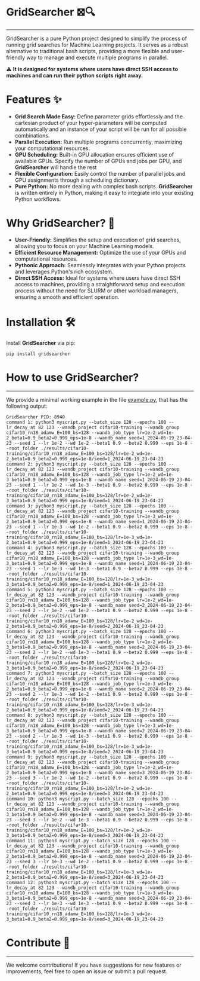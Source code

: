 # GridSearcher 𖣯🔍

---

GridSearcher is a pure Python project designed to simplify the process of running grid searches for Machine Learning 
projects. It serves as a robust alternative to traditional bash scripts, providing a more flexible and user-friendly 
way to manage and execute multiple programs in parallel. 

⚠️ **It is designed for systems where users have direct SSH access 
to machines and can run their python scripts right away.**

# Features ✨󠁇󠁇󠁇
- **Grid Search Made Easy:** Define parameter grids effortlessly and the cartesian product of your hyper-parameters 
will be computed automatically and an instance of your script will be run for all possible combinations.
- **Parallel Execution:** Run multiple programs concurrently, maximizing your computational resources.
- **GPU Scheduling:** Built-in GPU allocation ensures efficient use of available GPUs. Specify the number of GPUs and 
jobs per GPU, and **GridSearcher** will handle the rest
- **Flexible Configuration:** Easily control the number of parallel jobs and GPU assignments through a scheduling 
dictionary.
- **Pure Python:** No more dealing with complex bash scripts. **GridSearcher** is written entirely in Python, making it 
easy to integrate into your existing Python workflows.

# Why GridSearcher? 🤔
- **User-Friendly:** Simplifies the setup and execution of grid searches, allowing you to focus on your Machine 
Learning models.
- **Efficient Resource Management:** Optimize the use of your GPUs and computational resources.
- **Pythonic Approach:** Seamlessly integrates with your Python projects and leverages Python's rich ecosystem.
- **Direct SSH Access:** Ideal for systems where users have direct SSH access to machines, providing a straightforward 
setup and execution process without the need for SLURM or other workload managers, ensuring a smooth and efficient operation.
 
# Installation 🛠️
Install **GridSearcher** via pip:

```shell
pip install gridsearcher
```

# How to use GridSearcher?

---

We provide a minimal working example in the file [example.py](https://github.com/IST-DASLab/GridSearcher/blob/main/example.py), 
that has the following output:

```shell 
GridSearcher PID: 8940
command 1: python3 myscript.py --batch_size 128 --epochs 100 --lr_decay_at 82 123 --wandb_project cifar10-training --wandb_group cifar10_rn18_adamw_E=100_bs=128 --wandb_job_type lr=1e-2_wd=1e-2_beta1=0.9_beta2=0.999_eps=1e-8 --wandb_name seed=1_2024-06-19_23-04-23 --seed 1 --lr 1e-2 --wd 1e-2 --beta1 0.9 --beta2 0.999 --eps 1e-8 --root_folder ./results/cifar10-training/cifar10_rn18_adamw_E=100_bs=128/lr=1e-2_wd=1e-2_beta1=0.9_beta2=0.999_eps=1e-8/seed=1_2024-06-19_23-04-23
command 2: python3 myscript.py --batch_size 128 --epochs 100 --lr_decay_at 82 123 --wandb_project cifar10-training --wandb_group cifar10_rn18_adamw_E=100_bs=128 --wandb_job_type lr=1e-2_wd=1e-3_beta1=0.9_beta2=0.999_eps=1e-8 --wandb_name seed=1_2024-06-19_23-04-23 --seed 1 --lr 1e-2 --wd 1e-3 --beta1 0.9 --beta2 0.999 --eps 1e-8 --root_folder ./results/cifar10-training/cifar10_rn18_adamw_E=100_bs=128/lr=1e-2_wd=1e-3_beta1=0.9_beta2=0.999_eps=1e-8/seed=1_2024-06-19_23-04-23
command 3: python3 myscript.py --batch_size 128 --epochs 100 --lr_decay_at 82 123 --wandb_project cifar10-training --wandb_group cifar10_rn18_adamw_E=100_bs=128 --wandb_job_type lr=1e-3_wd=1e-2_beta1=0.9_beta2=0.999_eps=1e-8 --wandb_name seed=1_2024-06-19_23-04-23 --seed 1 --lr 1e-3 --wd 1e-2 --beta1 0.9 --beta2 0.999 --eps 1e-8 --root_folder ./results/cifar10-training/cifar10_rn18_adamw_E=100_bs=128/lr=1e-3_wd=1e-2_beta1=0.9_beta2=0.999_eps=1e-8/seed=1_2024-06-19_23-04-23
command 4: python3 myscript.py --batch_size 128 --epochs 100 --lr_decay_at 82 123 --wandb_project cifar10-training --wandb_group cifar10_rn18_adamw_E=100_bs=128 --wandb_job_type lr=1e-3_wd=1e-3_beta1=0.9_beta2=0.999_eps=1e-8 --wandb_name seed=1_2024-06-19_23-04-23 --seed 1 --lr 1e-3 --wd 1e-3 --beta1 0.9 --beta2 0.999 --eps 1e-8 --root_folder ./results/cifar10-training/cifar10_rn18_adamw_E=100_bs=128/lr=1e-3_wd=1e-3_beta1=0.9_beta2=0.999_eps=1e-8/seed=1_2024-06-19_23-04-23
command 5: python3 myscript.py --batch_size 128 --epochs 100 --lr_decay_at 82 123 --wandb_project cifar10-training --wandb_group cifar10_rn18_adamw_E=100_bs=128 --wandb_job_type lr=1e-2_wd=1e-2_beta1=0.9_beta2=0.999_eps=1e-8 --wandb_name seed=2_2024-06-19_23-04-23 --seed 2 --lr 1e-2 --wd 1e-2 --beta1 0.9 --beta2 0.999 --eps 1e-8 --root_folder ./results/cifar10-training/cifar10_rn18_adamw_E=100_bs=128/lr=1e-2_wd=1e-2_beta1=0.9_beta2=0.999_eps=1e-8/seed=2_2024-06-19_23-04-23
command 6: python3 myscript.py --batch_size 128 --epochs 100 --lr_decay_at 82 123 --wandb_project cifar10-training --wandb_group cifar10_rn18_adamw_E=100_bs=128 --wandb_job_type lr=1e-2_wd=1e-3_beta1=0.9_beta2=0.999_eps=1e-8 --wandb_name seed=2_2024-06-19_23-04-23 --seed 2 --lr 1e-2 --wd 1e-3 --beta1 0.9 --beta2 0.999 --eps 1e-8 --root_folder ./results/cifar10-training/cifar10_rn18_adamw_E=100_bs=128/lr=1e-2_wd=1e-3_beta1=0.9_beta2=0.999_eps=1e-8/seed=2_2024-06-19_23-04-23
command 7: python3 myscript.py --batch_size 128 --epochs 100 --lr_decay_at 82 123 --wandb_project cifar10-training --wandb_group cifar10_rn18_adamw_E=100_bs=128 --wandb_job_type lr=1e-3_wd=1e-2_beta1=0.9_beta2=0.999_eps=1e-8 --wandb_name seed=2_2024-06-19_23-04-23 --seed 2 --lr 1e-3 --wd 1e-2 --beta1 0.9 --beta2 0.999 --eps 1e-8 --root_folder ./results/cifar10-training/cifar10_rn18_adamw_E=100_bs=128/lr=1e-3_wd=1e-2_beta1=0.9_beta2=0.999_eps=1e-8/seed=2_2024-06-19_23-04-23
command 8: python3 myscript.py --batch_size 128 --epochs 100 --lr_decay_at 82 123 --wandb_project cifar10-training --wandb_group cifar10_rn18_adamw_E=100_bs=128 --wandb_job_type lr=1e-3_wd=1e-3_beta1=0.9_beta2=0.999_eps=1e-8 --wandb_name seed=2_2024-06-19_23-04-23 --seed 2 --lr 1e-3 --wd 1e-3 --beta1 0.9 --beta2 0.999 --eps 1e-8 --root_folder ./results/cifar10-training/cifar10_rn18_adamw_E=100_bs=128/lr=1e-3_wd=1e-3_beta1=0.9_beta2=0.999_eps=1e-8/seed=2_2024-06-19_23-04-23
command 9: python3 myscript.py --batch_size 128 --epochs 100 --lr_decay_at 82 123 --wandb_project cifar10-training --wandb_group cifar10_rn18_adamw_E=100_bs=128 --wandb_job_type lr=1e-2_wd=1e-2_beta1=0.9_beta2=0.999_eps=1e-8 --wandb_name seed=3_2024-06-19_23-04-23 --seed 3 --lr 1e-2 --wd 1e-2 --beta1 0.9 --beta2 0.999 --eps 1e-8 --root_folder ./results/cifar10-training/cifar10_rn18_adamw_E=100_bs=128/lr=1e-2_wd=1e-2_beta1=0.9_beta2=0.999_eps=1e-8/seed=3_2024-06-19_23-04-23
command 10: python3 myscript.py --batch_size 128 --epochs 100 --lr_decay_at 82 123 --wandb_project cifar10-training --wandb_group cifar10_rn18_adamw_E=100_bs=128 --wandb_job_type lr=1e-2_wd=1e-3_beta1=0.9_beta2=0.999_eps=1e-8 --wandb_name seed=3_2024-06-19_23-04-23 --seed 3 --lr 1e-2 --wd 1e-3 --beta1 0.9 --beta2 0.999 --eps 1e-8 --root_folder ./results/cifar10-training/cifar10_rn18_adamw_E=100_bs=128/lr=1e-2_wd=1e-3_beta1=0.9_beta2=0.999_eps=1e-8/seed=3_2024-06-19_23-04-23
command 11: python3 myscript.py --batch_size 128 --epochs 100 --lr_decay_at 82 123 --wandb_project cifar10-training --wandb_group cifar10_rn18_adamw_E=100_bs=128 --wandb_job_type lr=1e-3_wd=1e-2_beta1=0.9_beta2=0.999_eps=1e-8 --wandb_name seed=3_2024-06-19_23-04-23 --seed 3 --lr 1e-3 --wd 1e-2 --beta1 0.9 --beta2 0.999 --eps 1e-8 --root_folder ./results/cifar10-training/cifar10_rn18_adamw_E=100_bs=128/lr=1e-3_wd=1e-2_beta1=0.9_beta2=0.999_eps=1e-8/seed=3_2024-06-19_23-04-23
command 12: python3 myscript.py --batch_size 128 --epochs 100 --lr_decay_at 82 123 --wandb_project cifar10-training --wandb_group cifar10_rn18_adamw_E=100_bs=128 --wandb_job_type lr=1e-3_wd=1e-3_beta1=0.9_beta2=0.999_eps=1e-8 --wandb_name seed=3_2024-06-19_23-04-23 --seed 3 --lr 1e-3 --wd 1e-3 --beta1 0.9 --beta2 0.999 --eps 1e-8 --root_folder ./results/cifar10-training/cifar10_rn18_adamw_E=100_bs=128/lr=1e-3_wd=1e-3_beta1=0.9_beta2=0.999_eps=1e-8/seed=3_2024-06-19_23-04-23
```


# Contribute 🤝

---

We welcome contributions! If you have suggestions for new features or improvements, feel free to open an issue or submit a 
pull request.
